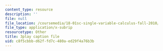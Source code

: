 ```yaml
---
content_type: resource
description: ''
file: null
file_location: /coursemedia/18-01sc-single-variable-calculus-fall-2010/c8f5cbbbd62ffd7c480aed29f4a76b3b_PNTnmH6jsRI.srt
file_type: application/x-subrip
resourcetype: Other
title: 3play caption file
uid: c8f5cbbb-d62f-fd7c-480a-ed29f4a76b3b
---
```

